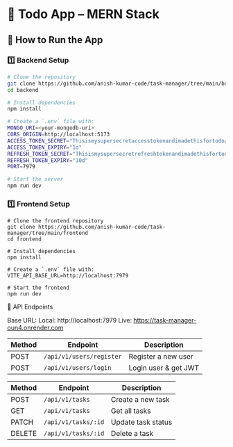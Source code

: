 # 📝 Todo App – MERN Stack

## 🚀 How to Run the App

### 1️⃣ Backend Setup
```bash
# Clone the repository
git clone https://github.com/anish-kumar-code/task-manager/tree/main/backend
cd backend

# Install dependencies
npm install

# Create a `.env` file with:
MONGO_URI=<your-mongodb-uri>
CORS_ORIGIN=http://localhost:5173
ACCESS_TOKEN_SECRET="Thisismysupersecretaccesstokenandimadethisfortodoappassignment"
ACCESS_TOKEN_EXPIRY="1d"
REFRESH_TOKEN_SECRET="Thisismysupersecretrefreshtokenandimadethisfortodoappassignment"
REFRESH_TOKEN_EXPIRY="10d"
PORT=7979

# Start the server
npm run dev
```
### 1️⃣ Frontend Setup
```
# Clone the frontend repository
git clone https://github.com/anish-kumar-code/task-manager/tree/main/frontend
cd frontend

# Install dependencies
npm install

# Create a `.env` file with:
VITE_API_BASE_URL=http://localhost:7979

# Start the frontend
npm run dev
```

📡 API Endpoints

Base URL:
Local: http://localhost:7979
Live: https://task-manager-oun4.onrender.com

| Method | Endpoint                 | Description          |
| ------ | ------------------------ | -------------------- |
| POST   | `/api/v1/users/register` | Register a new user  |
| POST   | `/api/v1/users/login`    | Login user & get JWT |


| Method | Endpoint            | Description        |
| ------ | ------------------- | ------------------ |
| POST   | `/api/v1/tasks`     | Create a new task  |
| GET    | `/api/v1/tasks`     | Get all tasks      |
| PATCH  | `/api/v1/tasks/:id` | Update task status |
| DELETE | `/api/v1/tasks/:id` | Delete a task      |
